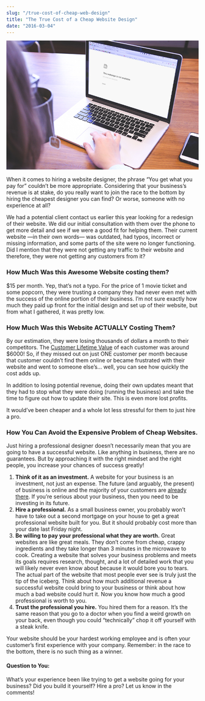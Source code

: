 ```yaml
---
slug: "/true-cost-of-cheap-web-design"
title: "The True Cost of a Cheap Website Design"
date: "2016-03-04"
---
```


![Person sitting in front of their MacBook Pro](cheap-web-design.jpg)

When it comes to hiring a website designer, the phrase “You get what you pay for” couldn’t be more appropriate. Considering that your business’s revenue is at stake, do you really want to join the race to the bottom by hiring the cheapest designer you can find? Or worse, someone with no experience at all?

We had a potential client contact us earlier this year looking for a redesign of their website. We did our initial consultation with them over the phone to get more detail and see if we were a good fit for helping them. Their current website —in their own words— was outdated, had typos, incorrect or missing information, and some parts of the site were no longer functioning. Did I mention that they were not getting any traffic to their website and therefore, they were not getting any customers from it?

### How Much Was this Awesome Website costing them?

$15 per month. Yep, that’s not a typo. For the price of 1 movie ticket and some popcorn, they were trusting a company they had never even met with the success of the online portion of their business. I’m not sure exactly how much they paid up front for the initial design and set up of their website, but from what I gathered, it was pretty low.

### How Much Was this Website ACTUALLY Costing Them?

By our estimation, they were losing thousands of dollars a month to their competitors. The [Customer Lifetime Value](/customer-lifetime-value) of each customer was around $6000! So, if they missed out on just ONE customer per month because that customer couldn’t find them online or became frustrated with their website and went to someone else’s… well, you can see how quickly the cost adds up.

In addition to losing potential revenue, doing their own updates meant that they had to stop what they were doing (running the business) and take the time to figure out how to update their site. This is even more lost profits.

It would’ve been cheaper and a whole lot less stressful for them to just hire a pro.

### How You Can Avoid the Expensive Problem of Cheap Websites.

Just hiring a professional designer doesn’t necessarily mean that you are going to have a successful website. Like anything in business, there are no guarantees. But by approaching it with the right mindset and the right people, you increase your chances of success greatly!

1. **Think of it as an investment.** A website for your business is an investment, not just an expense. The future (and arguably, the present) of business is online and the majority of your customers are [already there](https://www.hubspot.com/marketing-statistics). If you’re serious about your business, then you need to be investing in its future.
2. **Hire a professional.** As a small business owner, you probably won’t have to take out a second mortgage on your house to get a great professional website built for you. But it should probably cost more than your date last Friday night.
3. **Be willing to pay your professional what they are worth.** Great websites are like great meals. They don’t come from cheap, crappy ingredients and they take longer than 3 minutes in the microwave to cook. Creating a website that solves your business problems and meets its goals requires research, thought, and a lot of detailed work that you will likely never even know about because it would bore you to tears. The actual part of the website that most people ever see is truly just the tip of the iceberg. Think about how much additional revenue a successful website could bring to your business or think about how much a bad website could hurt it. Now you know how much a good professional is worth to you.
4. **Trust the professional you hire.** You hired them for a reason. It’s the same reason that you go to a doctor when you find a weird growth on your back, even though you could “technically” chop it off yourself with a steak knife.

Your website should be your hardest working employee and is often your customer’s first experience with your company. Remember: in the race to the bottom, there is no such thing as a winner.

#### Question to You:

What’s your experience been like trying to get a website going for your business? Did you build it yourself? Hire a pro? Let us know in the comments!

